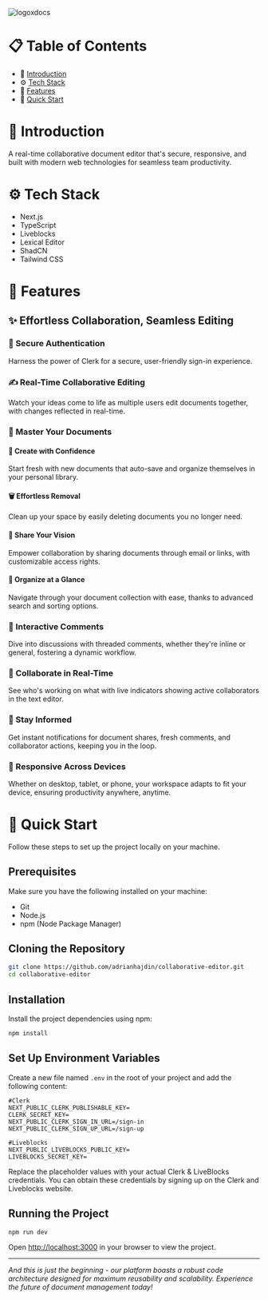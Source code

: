 ![logoxdocs](https://github.com/user-attachments/assets/03618e27-1d0b-4aeb-97fa-31aadb7ade9c)

# 📋 Table of Contents

* 🚀 [Introduction](#introduction)
* ⚙️ [Tech Stack](#tech-stack)
* 🔋 [Features](#features)
* 🤸 [Quick Start](#quick-start)

# 🚀 Introduction 
<a name="introduction"></a>

A real-time collaborative document editor that's secure, responsive, and built with modern web technologies for seamless team productivity.

# ⚙️ Tech Stack 
<a name="tech-stack"></a>

* Next.js
* TypeScript
* Liveblocks
* Lexical Editor
* ShadCN
* Tailwind CSS

# 🔋 Features 
<a name="features"></a>

## ✨ Effortless Collaboration, Seamless Editing

### 🔐 Secure Authentication

Harness the power of Clerk for a secure, user-friendly sign-in experience.

### ✍️ Real-Time Collaborative Editing

Watch your ideas come to life as multiple users edit documents together, with changes reflected in real-time.

### 📂 Master Your Documents

#### 📝 Create with Confidence
Start fresh with new documents that auto-save and organize themselves in your personal library.

#### 🗑️ Effortless Removal
Clean up your space by easily deleting documents you no longer need.

#### 🔄 Share Your Vision
Empower collaboration by sharing documents through email or links, with customizable access rights.

#### 🎯 Organize at a Glance
Navigate through your document collection with ease, thanks to advanced search and sorting options.

### 💬 Interactive Comments

Dive into discussions with threaded comments, whether they're inline or general, fostering a dynamic workflow.

### 👥 Collaborate in Real-Time

See who's working on what with live indicators showing active collaborators in the text editor.

### 🔔 Stay Informed

Get instant notifications for document shares, fresh comments, and collaborator actions, keeping you in the loop.

### 📱 Responsive Across Devices

Whether on desktop, tablet, or phone, your workspace adapts to fit your device, ensuring productivity anywhere, anytime.

# 🤸 Quick Start
<a name="quick-start"></a>

Follow these steps to set up the project locally on your machine.

## Prerequisites

Make sure you have the following installed on your machine:

* Git
* Node.js
* npm (Node Package Manager)

## Cloning the Repository

```bash
git clone https://github.com/adrianhajdin/collaborative-editor.git
cd collaborative-editor
```

## Installation

Install the project dependencies using npm:

```bash
npm install
```

## Set Up Environment Variables

Create a new file named `.env` in the root of your project and add the following content:

```env
#Clerk
NEXT_PUBLIC_CLERK_PUBLISHABLE_KEY=
CLERK_SECRET_KEY=
NEXT_PUBLIC_CLERK_SIGN_IN_URL=/sign-in
NEXT_PUBLIC_CLERK_SIGN_UP_URL=/sign-up

#Liveblocks
NEXT_PUBLIC_LIVEBLOCKS_PUBLIC_KEY=
LIVEBLOCKS_SECRET_KEY=
```

Replace the placeholder values with your actual Clerk & LiveBlocks credentials. You can obtain these credentials by signing up on the Clerk and Liveblocks website.

## Running the Project

```bash
npm run dev
```

Open [http://localhost:3000](http://localhost:3000) in your browser to view the project.

---

*And this is just the beginning - our platform boasts a robust code architecture designed for maximum reusability and scalability. Experience the future of document management today!*